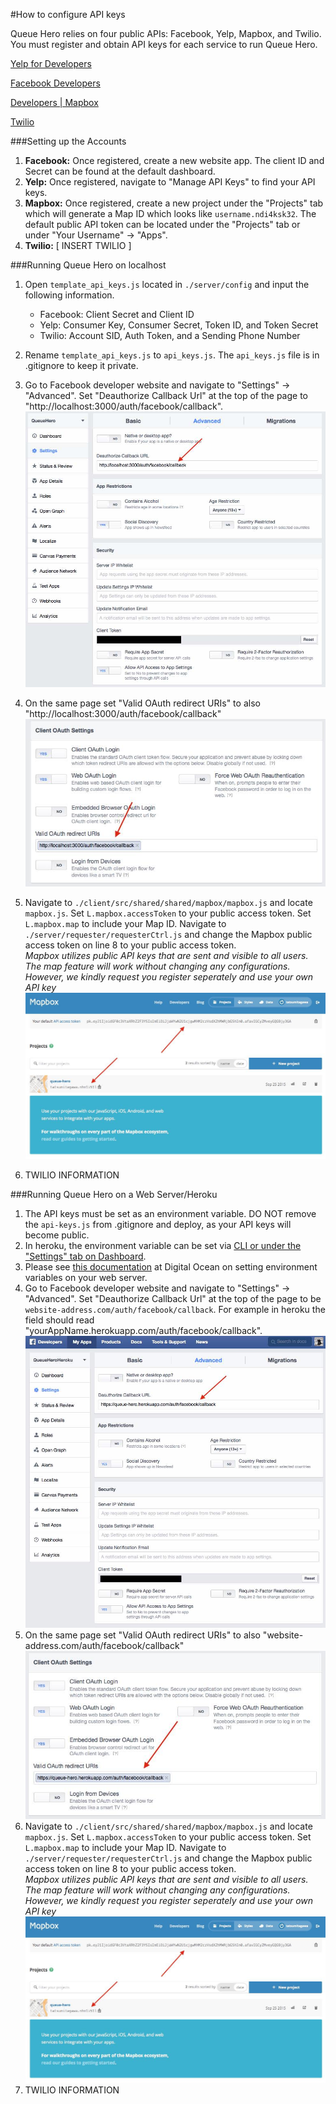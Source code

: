 #How to configure API keys

Queue Hero relies on four public APIs: Facebook, Yelp, Mapbox, and Twilio. You must register and obtain API keys for each service to run Queue Hero.

[Yelp for Developers](https://www.yelp.com/developers)

[Facebook Developers](https://developers.facebook.com/)

[Developers | Mapbox](https://www.mapbox.com/developers/)

[Twilio](https://www.twilio.com/)

###Setting up the Accounts

1. **Facebook:** Once registered, create a new website app. The client ID and Secret can be found at the default dashboard.
2. **Yelp:** Once registered, navigate to "Manage API Keys" to find your API keys.
3. **Mapbox:** Once registered, create a new project under the "Projects" tab which will generate a Map ID which looks like `username.ndi4ksk32`. The default public API token can be located under the "Projects" tab or under "Your Username" -> "Apps".
4. **Twilio:** [ INSERT TWILIO ]

###Running Queue Hero on localhost

1. Open `template_api_keys.js` located in `./server/config` and input the following information.

    * Facebook: Client Secret and Client ID
    * Yelp: Consumer Key, Consumer Secret, Token ID, and Token Secret
    * Twilio: Account SID, Auth Token, and a Sending Phone Number

2. Rename `template_api_keys.js` to `api_keys.js`. The `api_keys.js` file is in .gitignore to keep it private.
3. Go to Facebook developer website and navigate to "Settings" -> "Advanced". Set "Deauthorize Callback Url" at the top of the page to "http://localhost:3000/auth/facebook/callback".
![Facebook-Api](resources/facebook-api-local-2.jpg)
4. On the same page set "Valid OAuth redirect URIs" to also "http://localhost:3000/auth/facebook/callback"
![Facebook-Api-2](resources/facebook-api-local-3.jpg)
5. Navigate to `./client/src/shared/shared/mapbox/mapbox.js` and locate `mapbox.js`. Set `L.mapbox.accessToken` to your public access token. Set `L.mapbox.map` to include your Map ID. Navigate to `./server/requester/requesterCtrl.js` and change the Mapbox public access token on line 8 to your public access token.  
*Mapbox utilizes public API keys that are sent and visible to all users. The map feature will work without changing any configurations. However, we kindly request you register seperately and use your own API key*
![Mapbox-Api](resources/mapbox-api.jpg)
6. TWILIO INFORMATION

###Running Queue Hero on a Web Server/Heroku

1. The API keys must be set as an environment variable. DO NOT remove the `api-keys.js` from .gitignore and deploy, as your API keys will become public.
2. In heroku, the environment variable can be set via [CLI or under the "Settings" tab on Dashboard](https://devcenter.heroku.com/articles/config-vars).
3. Please see [this documentation](https://www.digitalocean.com/community/tutorials/how-to-read-and-set-environmental-and-shell-variables-on-a-linux-vps) at Digital Ocean on setting environment variables on your web server.
4. Go to Facebook developer website and navigate to "Settings" -> "Advanced". Set "Deauthorize Callback Url" at the top of the page to be `website-address.com/auth/facebook/callback`. For example in heroku the field should read "yourAppName.herokuapp.com/auth/facebook/callback".
![Facebook-Api](resources/facebook-api-heroku-2.jpg)
5. On the same page set "Valid OAuth redirect URIs" to also "website-address.com/auth/facebook/callback"
![Facebook-Api-2](resources/facebook-api-heroku-3.jpg)
6. Navigate to `./client/src/shared/shared/mapbox/mapbox.js` and locate `mapbox.js`. Set `L.mapbox.accessToken` to your public access token. Set `L.mapbox.map` to include your Map ID. Navigate to `./server/requester/requesterCtrl.js` and change the Mapbox public access token on line 8 to your public access token.  
*Mapbox utilizes public API keys that are sent and visible to all users. The map feature will work without changing any configurations. However, we kindly request you register seperately and use your own API key*
![Mapbox-Api](resources/mapbox-api.jpg)
7. TWILIO INFORMATION
